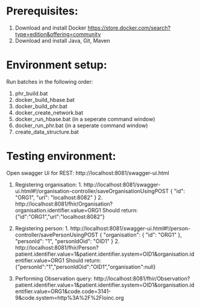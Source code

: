 # Prerequisites:

1. Download and install Docker
https://store.docker.com/search?type=edition&offering=community
2. Download and install Java, Git, Maven

# Environment setup:

Run batches in the following order:
1. phr_build.bat
2. docker_build_hbase.bat
3. docker_build_phr.bat
4. docker_create_network.bat
5. docker_run_hbase.bat (in a seperate command window)
6. docker_run_phr.bat (in a seperate command window)
7. create_data_structure.bat

# Testing environment:
Open swagger Ui for REST:
http://localhost:8081/swagger-ui.html

1. Registering organisation:
	1. 
http://localhost:8081/swagger-ui.html#!/organisation-controller/saveOrganisationUsingPOST
{
  "id": "ORG1",
  "url": "localhost:8082"
}
	2.
    http://localhost:8081/fhir/Organisation?organisation.identifier.value=ORG1
Should return:
    {"id":"ORG1","url":"localhost:8082"}

2. Registering person:
	1.
http://localhost:8081/swagger-ui.html#!/person-controller/savePersonUsingPOST
    {
        "organisation": {
        "id": "ORG1"
      },
      "personId": "1",
      "personIdOid": "OID1"
    }
	2.
    http://localhost:8081/fhir/Person?patient.identifier.value=1&patient.identifier.system=OID1&organisation.identifier.value=ORG1
Should return:
    {"personId":"1","personIdOid":"OID1","organisation":null}

3. Performing Observation query:
    http://localhost:8081/fhir/Observation?patient.identifier.value=1&patient.identifier.system=OID1&organisation.identifier.value=ORG1&code.code=3141-9&code.system=http%3A%2F%2Floinc.org
